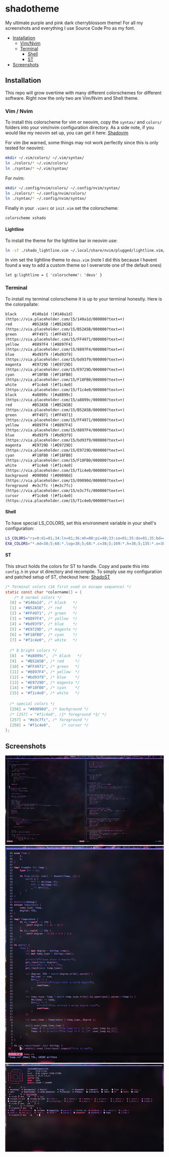 # shadotheme

My ultimate purple and pink dark cherryblossom theme!
For all my screenshots and everything I use Source Code Pro as my font.

* [Installation](#Installation)
  * [Vim/Nvim](#Vim--Nvim)
  * [Terminal](#Terminal)
    * [Shell](#Shell)
    * [ST](#ST)
* [Screenshots](#Screenshots)

## Installation

This repo will grow overtime with many different colorschemes for different
software. Right now the only two are Vim/Nvim and Shell theme.

### Vim / Nvim

To install this colorscheme for vim or neovim, copy the `syntax/` and `colors/`
folders into your vim/nvim configuration directory.
As a side note, if you would like my neovim set up, you can get it here:
[Shadovim](https://github.com/Shadorain/shadovim)

For vim (be warned, some things may not work perfectly since this is only tested
for neovim):

```bash
mkdir ~/.vim/colors/ ~/.vim/syntax/
ln ./colors/* ~/.vim/colors/
ln ./syntax/* ~/.vim/syntax/
```

For nvim:

```bash
mkdir ~/.config/nvim/colors/ ~/.config/nvim/syntax/
ln ./colors/* ~/.config/nvim/colors/
ln ./syntax/* ~/.config/nvim/syntax/
```

Finally in your `.vimrc` or `init.vim` set the colorscheme:

```vim
colorscheme xshado
```

#### Lightline

To install the theme for the lightline bar in neovim use:

```bash
ln -sf ./shado_lightline.vim ~/.local/share/nvim/plugged/lightline.vim/autoload/lightline/colorscheme/deus.vim
```

In vim set the lightline theme to `deus.vim` (note I did this because I havent found
a way to add a custom theme so I overwrote one of the default ones)

```vim
let g:lightline = { 'colorscheme': 'deus' }
```

### Terminal

To install my terminal colorscheme it is up to your terminal honestly.
Here is the colorpallate:

```
black       #140a1d ![#140a1d](https://via.placeholder.com/15/140a1d/000000?text=+)
red         #B52A5B ![#B52A5B](https://via.placeholder.com/15/B52A5B/000000?text=+)
green       #FF4971 ![#FF4971](https://via.placeholder.com/15/FF4971/000000?text=+)
yellow      #8897F4 ![#8897F4](https://via.placeholder.com/15/8897F4/000000?text=+)
blue        #bd93f9 ![#bd93f9](https://via.placeholder.com/15/bd93f9/000000?text=+)
magenta     #E9729D ![#E9729D](https://via.placeholder.com/15/E9729D/000000?text=+)
cyan        #F18FB0 ![#F18FB0](https://via.placeholder.com/15/F18FB0/000000?text=+)
white       #f1c4e0 ![#f1c4e0](https://via.placeholder.com/15/f1c4e0/000000?text=+)
black       #a8899c ![#a8899c](https://via.placeholder.com/15/a8899c/000000?text=+)
red         #B52A5B ![#B52A5B](https://via.placeholder.com/15/B52A5B/000000?text=+)
green       #FF4971 ![#FF4971](https://via.placeholder.com/15/FF4971/000000?text=+)
yellow      #8897F4 ![#8897F4](https://via.placeholder.com/15/8897F4/000000?text=+)
blue        #bd93f9 ![#bd93f9](https://via.placeholder.com/15/bd93f9/000000?text=+)
magenta     #E9729D ![#E9729D](https://via.placeholder.com/15/E9729D/000000?text=+)
cyan        #F18FB0 ![#F18FB0](https://via.placeholder.com/15/F18FB0/000000?text=+)
white       #f1c4e0 ![#f1c4e0](https://via.placeholder.com/15/f1c4e0/000000?text=+)
background  #09090d ![#09090d](https://via.placeholder.com/15/09090d/000000?text=+)
foreground  #e3c7fc ![#e3c7fc](https://via.placeholder.com/15/e3c7fc/000000?text=+)
cursor      #f1c4e0 ![#f1c4e0](https://via.placeholder.com/15/f1c4e0/000000?text=+)
```

#### Shell

To have special LS_COLORS, set this environment variable in your shell's
configuration:

```bash
LS_COLORS="rs=0:di=01;34:ln=01;36:mh=00:pi=40;33:so=01;35:do=01;35:bd=40;33;01:cd=40;33;01:or=40;31;01:mi=00:su=37;41:sg=30;43:ca=30;41:tw=30;42:ow=34;42:st=37;44:ex=01;32:*.md=38;5;68:*.log=38;5;68:*.c=38;5;169:*.h=38;5;135:*.o=38;5;97:*.y=38;5;99:*.l=38;5;99:*.sh=38;5;104"
EXA_COLORS="*.md=38;5;68:*.log=38;5;68:*.c=38;5;169:*.h=38;5;135:*.o=38;5;97:*.y=38;5;99:*.l=38;5;99:*.sh=38;5;104"
```

#### ST

This struct holds the colors for ST to handle. Copy and paste this
into `config.h` in your st directory and recompile.
To simply use my configuration and patched setup of ST, checkout here:
[ShadoST](https://github.com/Shadorain/shadoST)

```c
/* Terminal colors (16 first used in escape sequence) */
static const char *colorname[] = {
    /* 8 normal colors */
  [0] = "#140a1d", /* black   */
  [1] = "#B52A5B", /* red     */
  [2] = "#FF4971", /* green   */
  [3] = "#8897F4", /* yellow  */
  [4] = "#bd93f9", /* blue    */
  [5] = "#E9729D", /* magenta */
  [6] = "#F18FB0", /* cyan    */
  [7] = "#f1c4e0", /* white   */

  /* 8 bright colors */
  [8]  = "#a8899c",  /* black   */
  [9]  = "#B52A5B", /* red     */
  [10] = "#FF4971", /* green   */
  [11] = "#8897F4", /* yellow  */
  [12] = "#bd93f9", /* blue    */
  [13] = "#E9729D", /* magenta */
  [14] = "#F18FB0", /* cyan    */
  [15] = "#f1c4e0", /* white   */

  /* special colors */
  [256] = "#09090d", /* background */
  /* [257] = "#f1c4e0", /1* foreground *1/ */
  [257] = "#e3c7fc", /* foreground */
  [258] = "#f1c4e0",     /* cursor */
};
```

## Screenshots

![C Language](screenshots/clang.png)
![Rust Language](screenshots/rust.png)
![Shell Image](screenshots/shell.png)
